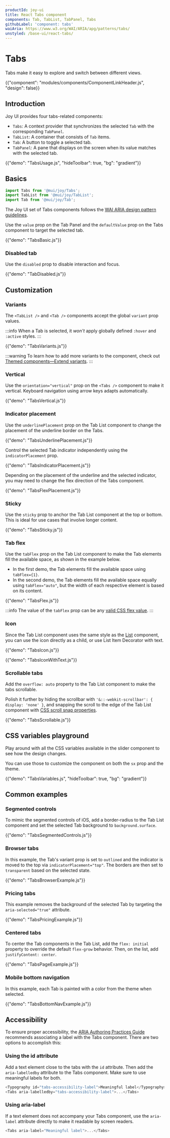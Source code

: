 ```yaml
---
productId: joy-ui
title: React Tabs component
components: Tab, TabList, TabPanel, Tabs
githubLabel: 'component: tabs'
waiAria: https://www.w3.org/WAI/ARIA/apg/patterns/tabs/
unstyled: /base-ui/react-tabs/
---
```


# Tabs

<p class="description">Tabs make it easy to explore and switch between different views.</p>

{{"component": "modules/components/ComponentLinkHeader.js", "design": false}}

## Introduction

Joy UI provides four tabs-related components:

- `Tabs`: A context provider that synchronizes the selected `Tab` with the corresponding `TabPanel`.
- `TabList`: A container that consists of `Tab` items.
- `Tab`: A button to toggle a selected tab.
- `TabPanel`: A pane that displays on the screen when its value matches with the selected tab.

{{"demo": "TabsUsage.js", "hideToolbar": true, "bg": "gradient"}}

## Basics

```jsx
import Tabs from '@mui/joy/Tabs';
import TabList from '@mui/joy/TabList';
import Tab from '@mui/joy/Tab';
```

The Joy UI set of Tabs components follows the [WAI ARIA design pattern guidelines](https://www.w3.org/WAI/ARIA/apg/patterns/tabs/).

Use the `value` prop on the Tab Panel and the `defaultValue` prop on the Tabs component to target the selected tab.

{{"demo": "TabsBasic.js"}}

### Disabled tab

Use the `disabled` prop to disable interaction and focus.

{{"demo": "TabDisabled.js"}}

## Customization

### Variants

The `<TabList />` and `<Tab />` components accept the global `variant` prop values.

:::info
When a Tab is selected, it _won't_ apply globally defined `:hover` and `:active` styles.
:::

{{"demo": "TabsVariants.js"}}

:::warning
To learn how to add more variants to the component, check out [Themed components—Extend variants](/joy-ui/customization/themed-components/#extend-variants).
:::

### Vertical

Use the `orientation="vertical"` prop on the `<Tabs />` component to make it vertical.
Keyboard navigation using arrow keys adapts automatically.

{{"demo": "TabsVertical.js"}}

### Indicator placement

Use the `underlinePlacement` prop on the Tab List component to change the placement of the underline border on the Tabs.

{{"demo": "TabsUnderlinePlacement.js"}}

Control the selected Tab indicator independently using the `indicatorPlacement` prop.

{{"demo": "TabsIndicatorPlacement.js"}}

Depending on the placement of the underline and the selected indicator, you may need to change the flex direction of the Tabs component.

{{"demo": "TabsFlexPlacement.js"}}

### Sticky

Use the `sticky` prop to anchor the Tab List component at the top or bottom.
This is ideal for use cases that involve longer content.

{{"demo": "TabsSticky.js"}}

### Tab flex

Use the `tabFlex` prop on the Tab List component to make the Tab elements fill the available space, as shown in the example below.

- In the first demo, the Tab elements fill the available space using `tabFlex={1}`.
- In the second demo, the Tab elements fill the available space equally using `tabFlex="auto"`, but the width of each respective element is based on its content.

{{"demo": "TabsFlex.js"}}

:::info
The value of the `tabFlex` prop can be any [valid CSS flex value](https://developer.mozilla.org/en-US/docs/Web/CSS/flex).
:::

### Icon

Since the Tab List component uses the same style as the [List](/joy-ui/react-list/) component, you can use the icon directly as a child, or use List Item Decorator with text.

{{"demo": "TabsIcon.js"}}

{{"demo": "TabsIconWithText.js"}}

### Scrollable tabs

Add the `overflow: auto` property to the Tab List component to make the tabs scrollable.

Polish it further by hiding the scrollbar with `'&::-webkit-scrollbar': { display: 'none' }`, and snapping the scroll to the edge of the Tab List component with [CSS scroll snap properties](https://developer.mozilla.org/en-US/docs/Web/CSS/CSS_scroll_snap).

{{"demo": "TabsScrollable.js"}}

## CSS variables playground

Play around with all the CSS variables available in the slider component to see how the design changes.

You can use those to customize the component on both the `sx` prop and the theme.

{{"demo": "TabsVariables.js", "hideToolbar": true, "bg": "gradient"}}

## Common examples

### Segmented controls

To mimic the segmented controls of iOS, add a border-radius to the Tab List component and set the selected Tab background to `background.surface`.

{{"demo": "TabsSegmentedControls.js"}}

### Browser tabs

In this example, the Tab's variant prop is set to `outlined` and the indicator is moved to the top via `indicatorPlacement="top"`.
The borders are then set to `transparent` based on the selected state.

{{"demo": "TabsBrowserExample.js"}}

### Pricing tabs

This example removes the background of the selected Tab by targeting the `aria-selected="true"` attribute.

{{"demo": "TabsPricingExample.js"}}

### Centered tabs

To center the Tab components in the Tab List, add the `flex: initial` property to override the default `flex-grow` behavior.
Then, on the list, add `justifyContent: center`.

{{"demo": "TabsPageExample.js"}}

### Mobile bottom navigation

In this example, each Tab is painted with a color from the theme when selected.

{{"demo": "TabsBottomNavExample.js"}}

## Accessibility

To ensure proper accessibility, the [ARIA Authoring Practices Guide](https://www.w3.org/WAI/ARIA/apg/patterns/tabs/#wai-aria-roles-states-and-properties-22) recommends associating a label with the Tabs component.
There are two options to accomplish this:

### Using the id attribute

Add a text element close to the tabs with the `id` attribute.
Then add the `aria-labelledby` attribute to the Tabs component.
Make sure to use meaningful labels for both.

```js
<Typography id="tabs-accessibility-label">Meaningful label</Typography>
<Tabs aria-labelledby="tabs-accessibility-label">...</Tabs>
```

### Using aria-label

If a text element does not accompany your Tabs component, use the `aria-label` attribute directly to make it readable by screen readers.

```js
<Tabs aria-label="Meaningful label">...</Tabs>
```
